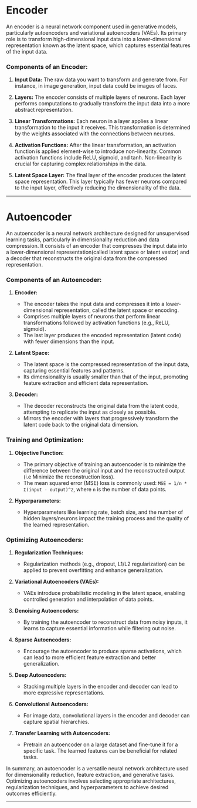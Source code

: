 # Encoder 

An encoder is a neural network component used in generative models, particularly autoencoders and variational autoencoders (VAEs). Its primary role is to transform high-dimensional input data into a lower-dimensional representation known as the latent space, which captures essential features of the input data.

### Components of an Encoder:

1. **Input Data:**
   The raw data you want to transform and generate from. For instance, in image generation, input data could be images of faces.

2. **Layers:**
   The encoder consists of multiple layers of neurons. Each layer performs computations to gradually transform the input data into a more abstract representation.

3. **Linear Transformations:**
   Each neuron in a layer applies a linear transformation to the input it receives. This transformation is determined by the weights associated with the connections between neurons.

4. **Activation Functions:**
   After the linear transformation, an activation function is applied element-wise to introduce non-linearity. Common activation functions include ReLU, sigmoid, and tanh. Non-linearity is crucial for capturing complex relationships in the data.

5. **Latent Space Layer:**
   The final layer of the encoder produces the latent space representation. This layer typically has fewer neurons compared to the input layer, effectively reducing the dimensionality of the data.

---

# Autoencoder 

An autoencoder is a neural network architecture designed for unsupervised learning tasks, particularly in dimensionality reduction and data compression. It consists of an encoder that compresses the input data into a lower-dimensional representation(called latent space or latent vestor) and a decoder that reconstructs the original data from the compressed representation.

### Components of an Autoencoder:

1. **Encoder:**
   - The encoder takes the input data and compresses it into a lower-dimensional representation, called the latent space or encoding.
   - Comprises multiple layers of neurons that perform linear transformations followed by activation functions (e.g., ReLU, sigmoid).
   - The last layer produces the encoded representation (latent code) with fewer dimensions than the input.

2. **Latent Space:**
   - The latent space is the compressed representation of the input data, capturing essential features and patterns.
   - Its dimensionality is usually smaller than that of the input, promoting feature extraction and efficient data representation.

3. **Decoder:**
   - The decoder reconstructs the original data from the latent code, attempting to replicate the input as closely as possible.
   - Mirrors the encoder with layers that progressively transform the latent code back to the original data dimension.

### Training and Optimization:

1. **Objective Function:**
   - The primary objective of training an autoencoder is to minimize the difference between the original input and the reconstructed output (i.e Minimize the reconstruction loss).
   - The mean squared error (MSE) loss is commonly used: `MSE = 1/n * Σ(input - output)^2`, where `n` is the number of data points.

2. **Hyperparameters:**
   - Hyperparameters like learning rate, batch size, and the number of hidden layers/neurons impact the training process and the quality of the learned representation.

### Optimizing Autoencoders:

1. **Regularization Techniques:**
   - Regularization methods (e.g., dropout, L1/L2 regularization) can be applied to prevent overfitting and enhance generalization.

2. **Variational Autoencoders (VAEs):**
   - VAEs introduce probabilistic modeling in the latent space, enabling controlled generation and interpolation of data points.

3. **Denoising Autoencoders:**
   - By training the autoencoder to reconstruct data from noisy inputs, it learns to capture essential information while filtering out noise.

4. **Sparse Autoencoders:**
   - Encourage the autoencoder to produce sparse activations, which can lead to more efficient feature extraction and better generalization.

5. **Deep Autoencoders:**
   - Stacking multiple layers in the encoder and decoder can lead to more expressive representations.

6. **Convolutional Autoencoders:**
   - For image data, convolutional layers in the encoder and decoder can capture spatial hierarchies.

7. **Transfer Learning with Autoencoders:**
   - Pretrain an autoencoder on a large dataset and fine-tune it for a specific task. The learned features can be beneficial for related tasks.

In summary, an autoencoder is a versatile neural network architecture used for dimensionality reduction, feature extraction, and generative tasks. Optimizing autoencoders involves selecting appropriate architectures, regularization techniques, and hyperparameters to achieve desired outcomes efficiently.

---





